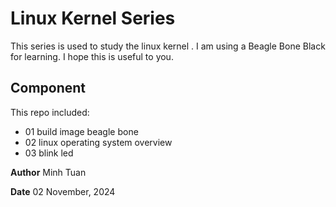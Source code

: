 # Linux Kernel Series

This series is used to study the linux kernel . I am using a Beagle Bone Black for learning. I hope this is useful to you.

## Component
This repo included:

- 01 build image beagle bone
- 02 linux operating system overview
- 03 blink led

**Author** Minh Tuan

 **Date** 02 November, 2024